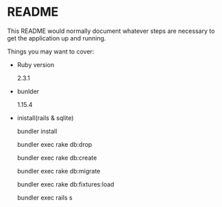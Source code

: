 # README

This README would normally document whatever steps are necessary to get the
application up and running.

Things you may want to cover:

* Ruby version

    2.3.1
* bunlder 

    1.15.4


* inistall(rails & sqlite)

    bundler install
    
    bundler exec rake db:drop
    
    bundler exec rake db:create
    
    bundler exec rake db:migrate
    
    bundler exec rake db:fixtures:load
    
    bundler exec rails s
    
        